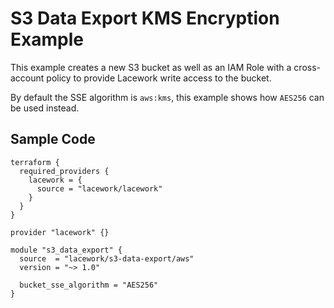 # S3 Data Export KMS Encryption Example

This example creates a new S3 bucket as well as an IAM Role with a cross-account policy to provide Lacework write access to the bucket.

By default the SSE algorithm is `aws:kms`, this example shows how `AES256` can be used instead.

## Sample Code

```hcl
terraform {
  required_providers {
    lacework = {
      source = "lacework/lacework"
    }
  }
}

provider "lacework" {}

module "s3_data_export" {
  source  = "lacework/s3-data-export/aws"
  version = "~> 1.0"

  bucket_sse_algorithm = "AES256"
}
```
